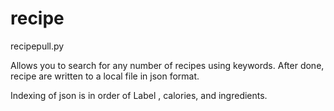 # recipe

recipepull.py

Allows you to search for any number of recipes using keywords. After done, recipe are written to a local file in json format.

Indexing of json is in order of Label , calories, and ingredients.
